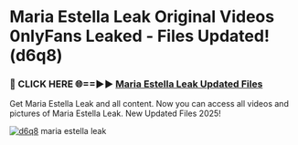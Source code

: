 # Maria Estella Leak Original Videos 0nlyFans Leaked - Files Updated! (d6q8)

<h3>🔴 CLICK HERE 🌐==►► <a href="https://tinyurl.com/4seja8ks" rel="nofollow">Maria Estella Leak Updated Files</a></h3>

Get Maria Estella Leak and all content. Now you can access all videos and pictures of Maria Estella Leak. New Updated Files 2025!

[![d6q8](https://i.imgur.com/EWjZXRe.gif)](https://tinyurl.com/4seja8ks)
maria estella leak